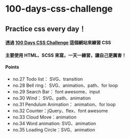 # 100-days-css-challenge

## Practice css every day！

#### 透過 [100 Days CSS Challenge](https://100dayscss.com) 這個網站來練習 CSS 
#### 主要使用 HTML、SCSS 來寫，一天一練習，讓自己更厲害！

#### Points
- no.27 Todo list： SVG、transition
- no.28 Bell ring： SVG、animation、path、for loop
- no.29 Search Bar： font awesome、input
- no.30 Wind： SVG、path、animation
- no.31 Pendulum Animation： animation、for loop
- no.32 Counter：jQuery、flex、font awesome
- no.33 Cloud Move：animation
- no.34 Word animation: SVG、animation
- no.35 Loading Circle：SVG、animation
